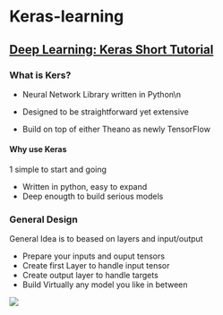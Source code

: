 # Keras-learning

## [Deep Learning: Keras Short Tutorial](https://www.youtube.com/watch?v=Tp3SaRbql4k)

### What is Kers?

- Neural Network Library written in Python\n

- Designed to be straightforward yet extensive

- Build on top of either Theano as newly TensorFlow

#### Why use Keras

1 simple to start and going

* Written in python, easy to expand
* Deep enougth to build serious models

### General Design
General Idea is to beased on layers and input/output
- Prepare your inputs and ouput tensors
- Create first Layer to handle input tensor
- Create output layer to handle targets
- Build Virtually any model you like in between

![](Keras-learning/Capture.PNG)
